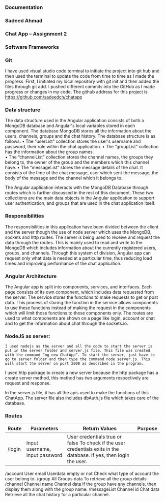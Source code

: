 ### Documentation
### Sadeed Ahmad 
### Chat App – Assignment 2
### Software Frameworks
###	Git

I have used visual studio code terminal to initiate the project into git hub and then used the terminal to update the code from time to time as I made the progress. First, I initiated my local repository with git init and then added the files through git add. I pushed different commits into the GitHub as I made progress or changes in my code. The github address for this project is 
https://github.com/sadeedch/chatapp


###	Data structure

The data structure used in the Angular application consists of both a MongoDB database and Angular's local variables stored in each component. The database MongoDB stores all the information about the users, channels, groups and the chat history. The database structure is as follows. 
•	The “userList” collection stores the user's username and password, their role within the chat application.
•	 The “groupList” collection has the information about the group names.  
•	The “channelList” collection stores the channel names, the groups they belong to, the owner of the group and the members which this channel have. 
•	The “messageList” stores the message details of the chat. It consists of the time of the chat message, user which sent the message, the body of the message and the channel which it belongs to. 

The Angular application interacts with the MongoDB Database through routes which is further discussed in the rest of this document. These two collections are the main data objects in the Angular application to support user authentication, and groups that are used in the chat application itself.

###	Responsibilities 

The responsibilities in this application have been divided between the client and the server though the use of node server which uses the MongoDB, sockets and http routes. The server is being used to receive and request the data through the routes.  This is mainly used to read and write to the MongoDB which includes information about the currently registered users, groups, and channels. 
Through this system of division, Angular app can request only what data is needed at a particular time, thus reducing load times and improving performance of the chat application. 


###	Angular Architecture 

The Angular app is split into components, services, and interfaces. Each page consists of its own component, which includes data requested from the server. The service stores the functions to make requests to get or post data. This process of storing the function in the service allows components to use these functions instead of making the request in the components which will limit those functions to those components only. The routes are used to what components are shown on a page like login, account or chat and to get the information about chat through the sockets.io.  



###	NodeJS as server:
	I used nodejs as the server and all the code to start the server is put in the server folder and server.js file. This file was created with the command “ng new ChatApp”. To start the server, just have to go to server folder and then type the command node server.js. This will start the server on port 3000 as described in the program. 
 I used http package to create a new server because the http package has a create server method, this method has two arguments respectively are request and response.

In the server.js file, it has all the apis used to make the functions of this ChatApp.
The server file also includes dbAuth.js file which takes care of the database. 

###	Routes



| Route | Parameters | Return Values | Purpose |
|-------|------------|---------------|---------|
|/login	| Input username, Input password |	User credentials true or false	To check if the user credentials exits in the database. If yes, then login the user. |


/account	User email	Userdata empty or not	Check what type of account the user belong to.
/group		All Groups data	To retrieve all the group details
/channel	Channel name	Channel data	If the group have any channels, then display them along with the group name.
/messageList	Channel id	Chat data	Retrieve all the chat history for a particular channel.




